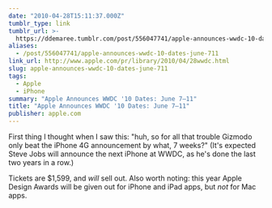 ```yaml
---
date: "2010-04-28T15:11:37.000Z"
tumblr_type: link
tumblr_url: >-
  https://ddemaree.tumblr.com/post/556047741/apple-announces-wwdc-10-dates-june-711
aliases:
  - /post/556047741/apple-announces-wwdc-10-dates-june-711
link_url: http://www.apple.com/pr/library/2010/04/28wwdc.html
slug: apple-announces-wwdc-10-dates-june-711
tags:
  - Apple
  - iPhone
summary: "Apple Announces WWDC '10 Dates: June 7–11"
title: "Apple Announces WWDC '10 Dates: June 7–11"
publisher: apple.com
---
```


First thing I thought when I saw this: "huh, so for all that trouble Gizmodo only beat the iPhone 4G announcement by what, 7 weeks?" (It's expected Steve Jobs will announce the next iPhone at WWDC, as he's done the last two years in a row.)

Tickets are $1,599, and _will_ sell out. Also worth noting: this year Apple Design Awards will be given out for iPhone and iPad apps, but _not_ for Mac apps.
